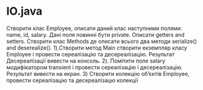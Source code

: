 # IO.java
Створити клас Employee, описати даний клас наступними полями: name, id, salary. Дані поля 
повинні бути private. Описати getters and setters. Створити клас Methods де описати всього 
два методи serialize() and deserealize(). 
1).Створити метод Main створити екземпляр класу Employee і провести сереалізацію та 
десереалізацію. Результат Десереалізації вивести на консоль. 
2). Помітити поле salary модифікатором transient і провести сереалізацію і десереалізацію. 
Результат вивести на екран. 
3) Створити колекцію об’єктів Employee, провести сереалізацію та десереалізацю колекції
